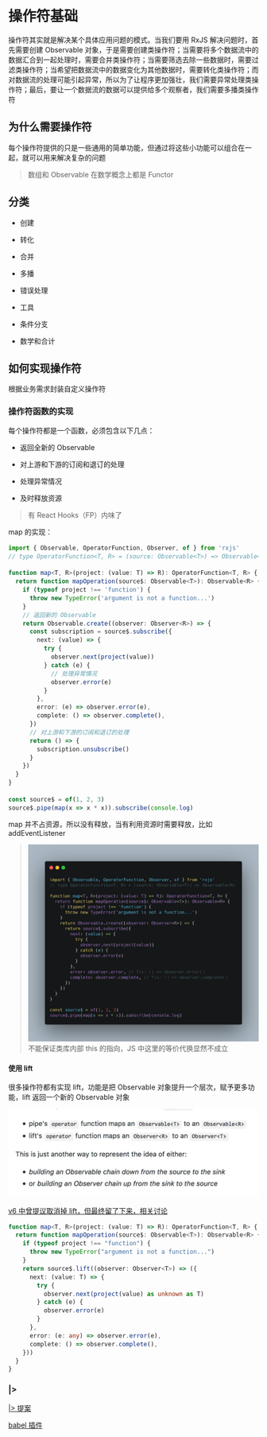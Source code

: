 # 操作符基础

操作符其实就是解决某个具体应用问题的模式。当我们要用 RxJS 解决问题时，首先需要创建 Observable 对象，于是需要创建类操作符；当需要将多个数据流中的数据汇合到一起处理时，需要合并类操作符；当需要筛选去除一些数据时，需要过滤类操作符；当希望把数据流中的数据变化为其他数据时，需要转化类操作符；而对数据流的处理可能引起异常，所以为了让程序更加强壮，我们需要异常处理类操作符；最后，要让一个数据流的数据可以提供给多个观察者，我们需要多播类操作符

## 为什么需要操作符

每个操作符提供的只是一些通用的简单功能，但通过将这些小功能可以组合在一起，就可以用来解决复杂的问题

> 数组和 Observable 在数学概念上都是 Functor

## 分类

* 创建

* 转化

* 合并

* 多播

* 错误处理

* 工具

* 条件分支

* 数学和合计

## 如何实现操作符

根据业务需求封装自定义操作符

### 操作符函数的实现

每个操作符都是一个函数，必须包含以下几点：

* 返回全新的 Observable

* 对上游和下游的订阅和退订的处理

* 处理异常情况

* 及时释放资源

> 有 React Hooks（FP）内味了

map 的实现：

```ts
import { Observable, OperatorFunction, Observer, of } from 'rxjs'
// type OperatorFunction<T, R> = (source: Observable<T>) => Observable<R>

function map<T, R>(project: (value: T) => R): OperatorFunction<T, R> {
  return function mapOperation(source$: Observable<T>): Observable<R> {
    if (typeof project !== 'function') {
      throw new TypeError('argument is not a function...')
    }
    // 返回新的 Observable
    return Observable.create((observer: Observer<R>) => {
      const subscription = source$.subscribe({
        next: (value) => {
          try {
            observer.next(project(value))
          } catch (e) {
            // 处理异常情况
            observer.error(e)
          }
        },
        error: (e) => observer.error(e),
        complete: () => observer.complete(),
      })
      // 对上游和下游的订阅和退订的处理
      return () => {
        subscription.unsubscribe()
      }
    })
  }
}

const source$ = of(1, 2, 3)
source$.pipe(map(x => x * x)).subscribe(console.log)
```

map 并不占资源，所以没有释放，当有利用资源时需要释放，比如 addEventListener

> ![mapOperator](./images/mapOperator.png)
> 不能保证类库内部 this 的指向，JS 中这里的等价代换显然不成立

#### 使用 lift

很多操作符都有实现 lift，功能是把 Observable 对象提升一个层次，赋予更多功能，lift 返回一个新的 Observable 对象

![liftandpipe](./images/liftandpipe.jpeg)

[v6 中曾提议取消掉 lift，但最终留了下来，相关讨论](https://github.com/ReactiveX/rxjs/issues/2911)

```ts
function map<T, R>(project: (value: T) => R): OperatorFunction<T, R> {
  return function mapOperation(source$: Observable<T>): Observable<R> {
    if (typeof project !== "function") {
      throw new TypeError("argument is not a function...")
    }
    return source$.lift((observer: Observer<T>) => ({
      next: (value: T) => {
        try {
          observer.next(project(value) as unknown as T)
        } catch (e) {
          observer.error(e)
        }
      },
      error: (e: any) => observer.error(e),
      complete: () => observer.complete(),
    }))
  }
}
```

### |>

[|> 提案](https://github.com/tc39/proposal-pipeline-operator)

[babel 插件](https://github.com/babel/babel/tree/master/packages/babel-plugin-proposal-pipeline-operator)
